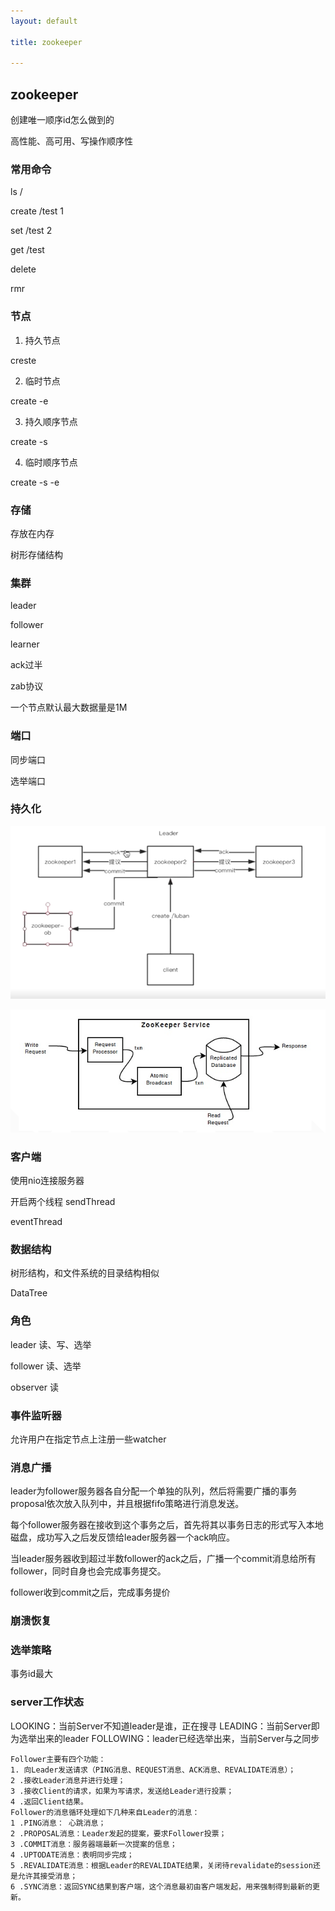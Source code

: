 ```yaml
---
layout: default

title: zookeeper

---
```


## zookeeper

创建唯一顺序id怎么做到的

高性能、高可用、写操作顺序性

### 常用命令

ls /

create /test 1

set /test 2

get /test

delete

rmr

### 节点
1. 持久节点

creste 

2. 临时节点

create -e

3. 持久顺序节点

create -s

4. 临时顺序节点

create -s -e


### 存储
存放在内存

树形存储结构

### 集群
leader

follower

learner

ack过半

zab协议

一个节点默认最大数据量是1M
### 端口
同步端口

选举端口

### 持久化


![](https://github.com/garydai/garydai.github.com/raw/master/_posts/pic/zookeeper.png)


![](https://github.com/garydai/garydai.github.com/raw/master/_posts/pic/zookeeper2.png)


### 客户端
使用nio连接服务器

开启两个线程
sendThread

eventThread

### 数据结构

树形结构，和文件系统的目录结构相似

DataTree

### 角色

leader 读、写、选举

follower 读、选举

observer 读

### 事件监听器

允许用户在指定节点上注册一些watcher

### 消息广播

leader为follower服务器各自分配一个单独的队列，然后将需要广播的事务proposal依次放入队列中，并且根据fifo策略进行消息发送。

每个follower服务器在接收到这个事务之后，首先将其以事务日志的形式写入本地磁盘，成功写入之后发反馈给leader服务器一个ack响应。

当leader服务器收到超过半数follower的ack之后，广播一个commit消息给所有follower，同时自身也会完成事务提交。

follower收到commit之后，完成事务提价

### 崩溃恢复

### 选举策略

事务id最大

### server工作状态

LOOKING：当前Server不知道leader是谁，正在搜寻
LEADING：当前Server即为选举出来的leader
FOLLOWING：leader已经选举出来，当前Server与之同步

 ```
Follower主要有四个功能：
1. 向Leader发送请求（PING消息、REQUEST消息、ACK消息、REVALIDATE消息）；
2 .接收Leader消息并进行处理；
3 .接收Client的请求，如果为写请求，发送给Leader进行投票；
4 .返回Client结果。
Follower的消息循环处理如下几种来自Leader的消息：
1 .PING消息： 心跳消息；
2 .PROPOSAL消息：Leader发起的提案，要求Follower投票；
3 .COMMIT消息：服务器端最新一次提案的信息；
4 .UPTODATE消息：表明同步完成；
5 .REVALIDATE消息：根据Leader的REVALIDATE结果，关闭待revalidate的session还是允许其接受消息；
6 .SYNC消息：返回SYNC结果到客户端，这个消息最初由客户端发起，用来强制得到最新的更新。
 ```

